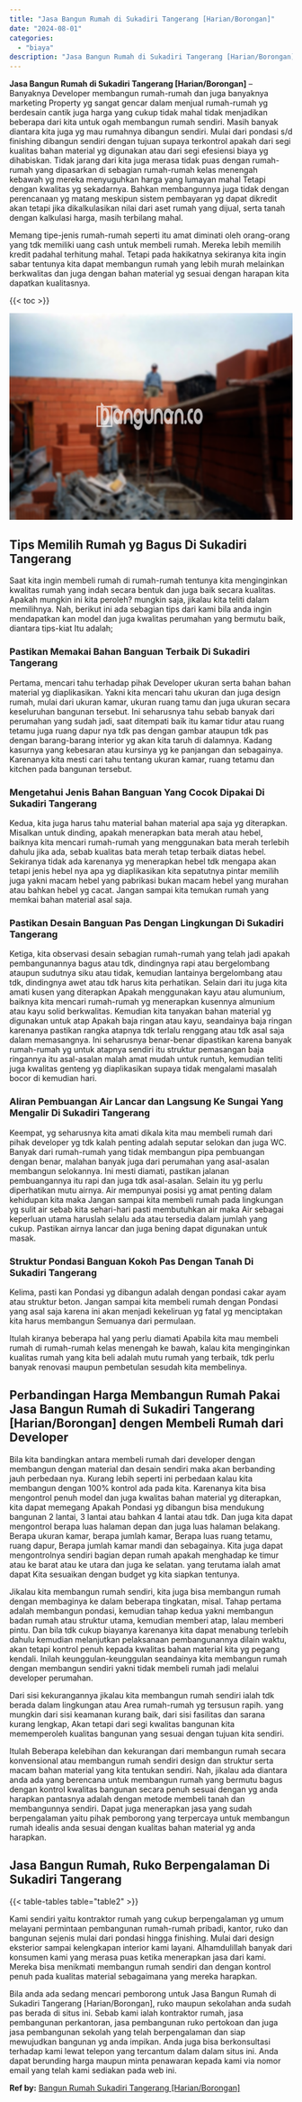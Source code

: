 ```yaml
---
title: "Jasa Bangun Rumah di Sukadiri Tangerang [Harian/Borongan]"
date: "2024-08-01"
categories: 
  - "biaya"
description: "Jasa Bangun Rumah di Sukadiri Tangerang [Harian/Borongan]. Bila anda ada sedang mencari pemborong untuk Jasa Bangun Rumah di Sukadiri Tangerang [Harian/Boro..."
---
```


**Jasa Bangun Rumah di Sukadiri Tangerang \[Harian/Borongan\]** – Banyaknya Developer membangun rumah-rumah dan juga banyaknya marketing Property yg sangat gencar dalam menjual rumah-rumah yg berdesain cantik juga harga yang cukup tidak mahal tidak menjadikan beberapa dari kita untuk ogah membangun rumah sendiri. Masih banyak diantara kita juga yg mau rumahnya dibangun sendiri. Mulai dari pondasi s/d finishing dibangun sendiri dengan tujuan supaya terkontrol apakah dari segi kualitas bahan material yg digunakan atau dari segi efesiensi biaya yg dihabiskan. Tidak jarang dari kita juga merasa tidak puas dengan rumah-rumah yang dipasarkan di sebagian rumah-rumah kelas menengah kebawah yg mereka menyuguhkan harga yang lumayan mahal Tetapi dengan kwalitas yg sekadarnya. Bahkan membangunnya juga tidak dengan perencanaan yg matang meskipun sistem pembayaran yg dapat dikredit akan tetapi jika dikalkulasikan nilai dari aset rumah yang dijual, serta tanah dengan kalkulasi harga, masih terbilang mahal.

Memang tipe-jenis rumah-rumah seperti itu amat diminati oleh orang-orang yang tdk memiliki uang cash untuk membeli rumah. Mereka lebih memilih kredit padahal terhitung mahal. Tetapi pada hakikatnya sekiranya kita ingin sabar tentunya kita dapat membangun rumah yang lebih murah melainkan berkwalitas dan juga dengan bahan material yg sesuai dengan harapan kita dapatkan kualitasnya.

{{< toc >}}

![Jasa Bangun Rumah di Sukadiri Tangerang [Harian/Borongan]](/images/borong-bangunan-02.png)

## Tips Memilih Rumah yg Bagus Di Sukadiri Tangerang

Saat kita ingin membeli rumah di rumah-rumah tentunya kita menginginkan kwalitas rumah yang indah secara bentuk dan juga baik secara kualitas. Apakah mungkin ini kita peroleh? mungkin saja, jikalau kita teliti dalam memilihnya. Nah, berikut ini ada sebagian tips dari kami bila anda ingin mendapatkan kan model dan juga kwalitas perumahan yang bermutu baik, diantara tips-kiat Itu adalah;

### Pastikan Memakai Bahan Banguan Terbaik Di Sukadiri Tangerang

Pertama, mencari tahu terhadap pihak Developer ukuran serta bahan bahan material yg diaplikasikan. Yakni kita mencari tahu ukuran dan juga design rumah, mulai dari ukuran kamar, ukuran ruang tamu dan juga ukuran secara keseluruhan bangunan tersebut. Ini seharusnya tahu sebab banyak dari perumahan yang sudah jadi, saat ditempati baik itu kamar tidur atau ruang tetamu juga ruang dapur nya tdk pas dengan gambar ataupun tdk pas dengan barang-barang interior yg akan kita taruh di dalamnya. Kadang kasurnya yang kebesaran atau kursinya yg ke panjangan dan sebagainya. Karenanya kita mesti cari tahu tentang ukuran kamar, ruang tetamu dan kitchen pada bangunan tersebut.

### Mengetahui Jenis Bahan Banguan Yang Cocok Dipakai Di Sukadiri Tangerang

Kedua, kita juga harus tahu material bahan material apa saja yg diterapkan. Misalkan untuk dinding, apakah menerapkan bata merah atau hebel, baiknya kita mencari rumah-rumah yang menggunakan bata merah terlebih dahulu jika ada, sebab kualitas bata merah tetap terbaik diatas hebel. Sekiranya tidak ada karenanya yg menerapkan hebel tdk mengapa akan tetapi jenis hebel nya apa yg diaplikasikan kita sepatutnya pintar memilih juga yakni macam hebel yang pabrikasi bukan macam hebel yang murahan atau bahkan hebel yg cacat. Jangan sampai kita temukan rumah yang memkai bahan material asal saja.

### Pastikan Desain Banguan Pas Dengan Lingkungan Di Sukadiri Tangerang

Ketiga, kita observasi desain sebagian rumah-rumah yang telah jadi apakah pembangunannya bagus atau tdk, dindingnya rapi atau bergelombang ataupun sudutnya siku atau tidak, kemudian lantainya bergelombang atau tdk, dindingnya awet atau tdk harus kita perhatikan. Selain dari itu juga kita amati kusen yang diterapkan Apakah menggunakan kayu atau alumunium, baiknya kita mencari rumah-rumah yg menerapkan kusennya almunium atau kayu solid berkwalitas. Kemudian kita tanyakan bahan material yg digunakan untuk atap Apakah baja ringan atau kayu, seandainya baja ringan karenanya pastikan rangka atapnya tdk terlalu renggang atau tdk asal saja dalam memasangnya. Ini seharusnya benar-benar dipastikan karena banyak rumah-rumah yg untuk atapnya sendiri itu struktur pemasangan baja ringannya itu asal-asalan malah amat mudah untuk runtuh, kemudian teliti juga kwalitas genteng yg diaplikasikan supaya tidak mengalami masalah bocor di kemudian hari.

### Aliran Pembuangan Air Lancar dan Langsung Ke Sungai Yang Mengalir Di Sukadiri Tangerang

Keempat, yg seharusnya kita amati dikala kita mau membeli rumah dari pihak developer yg tdk kalah penting adalah seputar selokan dan juga WC. Banyak dari rumah-rumah yang tidak membangun pipa pembuangan dengan benar, malahan banyak juga dari perumahan yang asal-asalan membangun selokannya. Ini mesti diamati, pastikan jalanan pembuangannya itu rapi dan juga tdk asal-asalan. Selain itu yg perlu diperhatikan mutu airnya. Air mempunyai posisi yg amat penting dalam kehidupan kita maka Jangan sampai kita membeli rumah pada lingkungan yg sulit air sebab kita sehari-hari pasti membutuhkan air maka Air sebagai keperluan utama haruslah selalu ada atau tersedia dalam jumlah yang cukup. Pastikan airnya lancar dan juga bening dapat digunakan untuk masak.

### Struktur Pondasi Banguan Kokoh Pas Dengan Tanah Di Sukadiri Tangerang

Kelima, pasti kan Pondasi yg dibangun adalah dengan pondasi cakar ayam atau struktur beton. Jangan sampai kita membeli rumah dengan Pondasi yang asal saja karena ini akan menjadi kekeliruan yg fatal yg menciptakan kita harus membangun Semuanya dari permulaan.

Itulah kiranya beberapa hal yang perlu diamati Apabila kita mau membeli rumah di rumah-rumah kelas menengah ke bawah, kalau kita menginginkan kualitas rumah yang kita beli adalah mutu rumah yang terbaik, tdk perlu banyak renovasi maupun pembetulan sesudah kita membelinya.

## Perbandingan Harga Membangun Rumah Pakai Jasa Bangun Rumah di Sukadiri Tangerang \[Harian/Borongan\] dengen Membeli Rumah dari Developer

Bila kita bandingkan antara membeli rumah dari developer dengan membangun dengan material dan desain sendiri maka akan berbanding jauh perbedaan nya. Kurang lebih seperti ini perbedaan kalau kita membangun dengan 100% kontrol ada pada kita. Karenanya kita bisa mengontrol penuh model dan juga kwalitas bahan material yg diterapkan, kita dapat memegang Apakah Pondasi yg dibangun bisa mendukung bangunan 2 lantai, 3 lantai atau bahkan 4 lantai atau tdk. Dan juga kita dapat mengontrol berapa luas halaman depan dan juga luas halaman belakang. Berapa ukuran kamar, berapa jumlah kamar, Berapa luas ruang tetamu, ruang dapur, Berapa jumlah kamar mandi dan sebagainya. Kita juga dapat mengontrolnya sendiri bagian depan rumah apakah menghadap ke timur atau ke barat atau ke utara dan juga ke selatan. yang terutama ialah amat dapat Kita sesuaikan dengan budget yg kita siapkan tentunya.

Jikalau kita membangun rumah sendiri, kita juga bisa membangun rumah dengan membaginya ke dalam beberapa tingkatan, misal. Tahap pertama adalah membangun pondasi, kemudian tahap kedua yakni membangun badan rumah atau struktur utama, kemudian memberi atap, lalau memberi pintu. Dan bila tdk cukup biayanya karenanya kita dapat menabung terlebih dahulu kemudian melanjutkan pelaksanaan pembangunannya dilain waktu, akan tetapi kontrol penuh kepada kwalitas bahan material kita yg pegang kendali. Inilah keunggulan-keunggulan seandainya kita membangun rumah dengan membangun sendiri yakni tidak membeli rumah jadi melalui developer perumahan.

Dari sisi kekurangannya jikalau kita membangun rumah sendiri ialah tdk berada dalam lingkungan atau Area rumah-rumah yg tersusun rapih. yang mungkin dari sisi keamanan kurang baik, dari sisi fasilitas dan sarana kurang lengkap, Akan tetapi dari segi kwalitas bangunan kita mememperoleh kualitas bangunan yang sesuai dengan tujuan kita sendiri.

Itulah Beberapa kelebihan dan kekurangan dari membangun rumah secara konvensional atau membangun rumah sendiri design dan struktur serta macam bahan material yang kita tentukan sendiri. Nah, jikalau ada diantara anda ada yang berencana untuk membangun rumah yang bermutu bagus dengan kontrol kwalitas bangunan secara penuh sesuai dengan yg anda harapkan pantasnya adalah dengan metode membeli tanah dan membangunnya sendiri. Dapat juga menerapkan jasa yang sudah berpengalaman yaitu pihak pemborong yang terpercaya untuk membangun rumah idealis anda sesuai dengan kualitas bahan material yg anda harapkan.

## Jasa Bangun Rumah, Ruko Berpengalaman Di Sukadiri Tangerang

{{< table-tables table="table2" >}}

Kami sendiri yaitu kontraktor rumah yang cukup berpengalaman yg umum melayani permintaan pembangunan rumah-rumah pribadi, kantor, ruko dan bangunan sejenis mulai dari pondasi hingga finishing. Mulai dari design eksterior sampai kelengkapan interior kami layani. Alhamdulillah banyak dari konsumen kami yang merasa puas ketika menerapkan jasa dari kami. Mereka bisa menikmati membangun rumah sendiri dan dengan kontrol penuh pada kualitas material sebagaimana yang mereka harapkan.

Bila anda ada sedang mencari pemborong untuk Jasa Bangun Rumah di Sukadiri Tangerang \[Harian/Borongan\], ruko maupun sekolahan anda sudah pas berada di situs ini. Sebab kami ialah kontraktor rumah, jasa pembangunan perkantoran, jasa pembangunan ruko pertokoan dan juga jasa pembangunan sekolah yang telah berpengalaman dan siap mewujudkan bangunan yg anda impikan. Anda juga bisa berkonsultasi terhadap kami lewat telepon yang tercantum dalam dalam situs ini. Anda dapat berunding harga maupun minta penawaran kepada kami via nomor email yang telah kami sediakan pada web ini.

**Ref by:** [Bangun Rumah Sukadiri Tangerang [Harian/Borongan]](https://id.wikipedia.org/wiki/Bangun)
